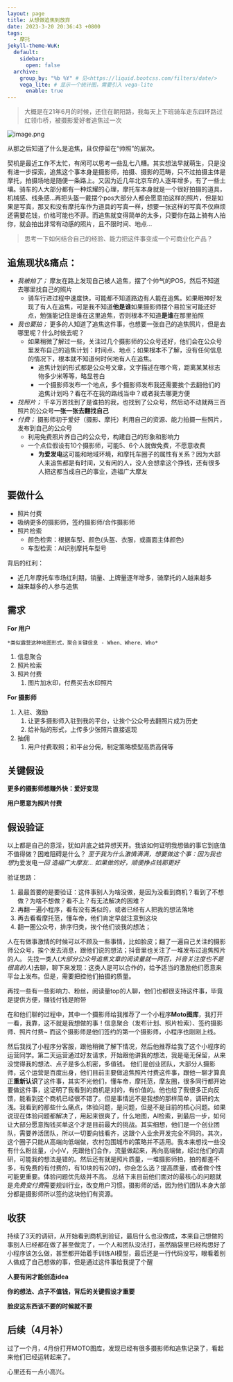 ```yaml
---
layout: page
title: 从想做追焦到放弃
date: 2023-3-20 20:36:43 +0800
tags:
  - 摩托
jekyll-theme-WuK:
  default:
    sidebar:
      open: false
  archive:
    group_by: "%b %Y" # 见<https://liquid.bootcss.com/filters/date/>
    vega_lite: # 显示一个统计图，需要引入 vega-lite
      enable: true
---
```


 >大概是在21年6月的时候，还住在朝阳路，我每天上下班骑车走东四环路过红领巾桥，被摄影爱好者追焦过一次
 

![image.png](https://img.alicdn.com/imgextra/i1/O1CN01xiHQsV22TTDNcvmSl_!!6000000007121-0-tps-1125-750.jpg)

从那之后知道了什么是追焦，且仅停留在“帅照”的层次。

契机是最近工作不太忙，有闲可以思考一些乱七八糟。其实想法早就萌生，只是没有进一步探索，追焦这个事本身是摄影师，拍摄、摄影的范畴，只不过拍摄主体是摩托，拍摄场地是随便一条路上。又因为近几年北京车的人逐年增多，有了一些土壤。骑车的人大部分都有一种炫耀的心理，摩托车本身就是一个很好拍摄的道具，机械感、线条感...再把头盔一戴摆个pos大部分人都会愿意拍这样的照片，但是如果是写真，那又和没有摩托车作为道具的写真一样，想要一张这样的写真不仅麻烦还需要花钱，价格可能也不菲。而追焦就变得简单的太多，只要你在路上骑有人拍你，就会拍出非常有动感的照片，且不限时间、地点...

>思考一下如何结合自己的经验、能力把这件事变成一个可商业化产品？

## 追焦现状&痛点：

- *我被拍了；* 摩友在路上发现自己被人追焦，摆了个帅气的POS，然后不知道去哪里找自己的照片
  - 骑车行进过程中速度快，可能都不知道路边有人能在追焦。如果眼神好发现了有人在追焦，可是我不知道**他是谁**如果摄影师摆个易拉宝可能还好点，勉强能记住是谁在这里追焦，否则根本不知道**是谁**在那里拍照
- *我也要拍；* 更多的人知道了追焦这件事，也想要一张自己的追焦照片，但是去哪里呢？什么时候去呢？
  - 如果稍微了解过一些，关注过几个摄影师的公众号还好，他们会在公众号里发布自己的追焦计划：时间点、地点；如果根本不了解，没有任何信息的情况下，根本就不知道何时何地有人在追焦。
    - 追焦计划的形式都是公众号文章，文字描述在哪个弯，距离某某标志物多少米等等，略显苍白
    - 一个摄影师发布一个地点，多个摄影师发布我还需要挨个去翻他们的追焦计划吗？看在不在我的路线当中？或者我去哪更方便
- *找照片；* 千辛万苦找到了是谁拍的我，也找到了公众号，然后动不动就两三百照片的公众号**一张一张去翻找自己**
- *付费；* 摄影师初于爱好（摄影、摩托）利用自己的资源、能力拍摄一些照片，发布到自己的公众号
  - 利用免费照片养自己的公众号，构建自己的形象和影响力
  - 一个点位假设有10个摄影师，可能5、6个人就做免费，不愿意收费
    - **为爱发电**这可能和地域环境，和摩托车圈子的属性有关系？因为大部人来追焦都是有时间，又有闲的人，没人会想拿这个挣钱，还有很多人把这都当成自己的事业，造福广大摩友

## 要做什么

- 照片付费
- 吸纳更多的摄影师，签约摄影师/合作摄影师
- 照片检索
  - 颜色检索：根据车型、颜色(头盔、衣服，或画面主体颜色)
  - 车型检索：AI识别摩托车型号

背后的红利：
  - 近几年摩托车市场红利期，销量、上牌量逐年增多，骑摩托的人越来越多
  - 越来越多的人参与追焦

## 需求
  
  **For 用户**
  <!-- <div align="center">
    <img src="https://img.alicdn.com/imgextra/i4/O1CN017Yw7mx1hc4izDzhoF_!!6000000004297-0-tps-592-1280.jpg" width="200" >
  </div> -->
    *类似露营这种地图形式，聚合关键信息 - When、Where、Who*
     
  1. 信息聚合
  2. 照片检索
  3. 照片付费
     1. 图片加水印，付费买去水印照片

  **For 摄影师**
  1. 入驻、激励
     1. 让更多摄影师入驻到我的平台，让挨个公众号去翻照片成为历史
     2. 给补贴的形式，上传多少张照片直接返现
  2. 抽佣
     1. 用户付费取照；和平台分佣，制定策略模型高质高佣等

## 关键假设
  **更多的摄影师想赚外快：爱好变现**

  **用户愿意为照片付费**


## 假设验证

  以上都是自己的意淫，犹如井底之蛙异想天开。我该如何证明我想做的事它到底值不值得做？困难阻碍是什么？
  *至于我为什么激情满满，想要做这个事：因为我也想*为爱发电*一回 造福广大摩友... 如果做的好，顺便挣点钱那更好*

  验证思路：
  1. 最最首要的是要验证：这件事别人为啥没做，是因为没看到商机？看到了不想做？为啥不想做？看不上？有无法解决的困难？
  2. 再翻一遍小程序，看有没有类似的，或者已经有人把我的想法落地
  3. 再去看看摩托范，懂车帝，他们肯定早就注意到这块
  4. 翻一圈公众号，排序归类，挨个他们谈我的想法；
  
  人在有做事激情的时候可以不顾及一些事情，比如脸皮；翻了一遍自己关注的摄影师公众号，挨个发去消息，跟他们说的想法；抖音里也关注了一堆发布过追焦照片的人。
  先找一类人(*大部分公众号追焦文章的阅读量就一两百，抖音关注度也不是很高的人*)去聊，聊下来发现：这类人是可以合作的，给予适当的激励他们愿意来平台上发布。但是，需要把控他们拍摄的质量。
  
  再找一些有一些影响力、粉丝，阅读量top的人聊，他们也都很支持这件事，毕竟是提供方便，赚钱付钱是附带
  
  在和他们聊的过程中，其中一个摄影师给我推荐了一个小程序**Moto图库**，我打开一看，我靠，这不就是我想做的事！信息聚合（发布计划、照片检索）、签约摄影师、照片付费~ 而这个摄影师是他们签约的第一个摄影师，小程序也刚刚上线。
  
<!-- <div align="center">
  <img width="200px" src="https://img.alicdn.com/imgextra/i1/O1CN01deZZf429O9vvmE3Fc_!!6000000008057-0-tps-592-1280.jpg">
  <img width="200px" src="https://img.alicdn.com/imgextra/i3/O1CN01dpm05s1XCIGxjaDBP_!!6000000002887-0-tps-592-1280.jpg">
  <img width="200px" src="https://img.alicdn.com/imgextra/i4/O1CN01cV3KFk1aa3fcovEHB_!!6000000003345-0-tps-592-1280.jpg">
</div> -->

  然后我找了小程序分客服，跟他稍微了解下情况，然后他推荐给我了这个小程序的运营同学。第二天运营通过好友请求，开始跟他讲我的想法，我是毫无保留，从来没觉得我的想法、点子是多么机密，多值钱。
  他们是创业团队，大部分人摄影师，这个运营是百度出身，他们目前主要做追焦照片付费这件事，跟他一聊才算真正**重新认识**了这件事，其实不光他们，懂车帝，摩托范，摩友圈，很多同行都开始要做这件事，这证明了我看到的商机是对的，有价值的。他也给了我很多正向反馈，能看到这个商机已经很不错了。但是事情远不是我想的那样简单，调研的太浅。我看到的那些什么痛点，体验问题，是问题，但是不是目前的核心问题。如果说现在体验问题都解决了，用起来很爽了，什么地图，AI检索，到最后一步，如何让大部分愿意掏钱买单这个才是目前最大的挑战。其实细想，他们是一个创业团队，需要养活团队，所以一切要向钱看齐，这跟个人业余开发完全不同的。其次，这个圈子只能从高端向低端做，农村包围城市的策略并不适用。我本来想找一些没有什么粉丝量，小小V，先跟他们合作，流量做起来，再向高端做，经过他们的调研，可能我的想法是错的。然后还有就是照片质量，一堆摄影师拍，拍的都差不多，有免费的有付费的，有10块的有20的，你会怎么选？提高质量，或者做个性可能更重要。体验问题优先级并不高。
  总结下来目前他们面对的最核心的问题就是*免费变付费*需要规训行业，改变用户习惯。摄影师的话，因为他们团队本身大部分都是摄影师所以签约这块他们有资源。
  
## 收获

  持续了3天的调研，从开始看到商机到验证，最后什么也没做成，本来自己想做的事别人已经都在做了甚至做完了，一个人和团队没法打，虽然脑袋里已经构思好了小程序该怎么做，甚至都开始着手训练AI模型，最后还是一行代码没写，眼看着别人做成了自己想做的事，但是通过这件事给我提了个醒

  **人要有闲才能创造idea**

  **你的想法、点子不值钱，背后的关键假设才重要**

  **脸皮这东西该不要的时候就不要**

## 后续（4月补）
过了一个月，4月份打开MOTO图库，发现已经有很多摄影师和追焦记录了，看起来他们已经运转起来了。

心里还有一点小高兴。

